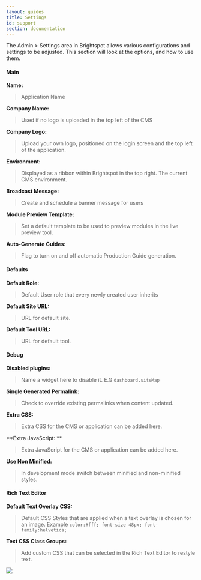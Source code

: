 ```yaml
---
layout: guides
title: Settings
id: support
section: documentation
---
```


<div markdown="1" class="span12">

The Admin > Settings area in Brightspot allows various configurations and settings to be adjusted. This section will look at the options, and how to use them.

#### Main

**Name:**

> Application Name

**Company Name:**

> Used if no logo is uploaded in the top left of the CMS

**Company Logo:**

> Upload your own logo, positioned on the login screen and the top left of the application.

**Environment:**

> Displayed as a ribbon within Brightspot in the top right. The current CMS environment.

**Broadcast Message:**

> Create and schedule a banner message for users

**Module Preview Template:**

> Set a default template to be used to preview modules in the live preview tool.

**Auto-Generate Guides:**

> Flag to turn on and off automatic Production Guide generation.


#### Defaults

**Default Role:**

> Default User role that every newly created user inherits

**Default Site URL:**

> URL for default site.

**Default Tool URL:**

> URL for default tool.


#### Debug

**Disabled plugins:**

> Name a widget here to disable it. E.G `dashboard.siteMap`

**Single Generated Permalink:**

> Check to override existing permalinks when content updated.

**Extra CSS:**

> Extra CSS for the CMS or application can be added here.

**Extra JavaScript:
**
> Extra JavaScript for the CMS or application can be added here.

**Use Non Minified:**

> In development mode switch between minified and non-minified styles.

#### Rich Text Editor

**Default Text Overlay CSS:**

> Default CSS Styles that are applied when a text overlay is chosen for an image. Example `color:#fff; font-size 48px; font-family:helvetica;`

**Text CSS Class Groups:** 

> Add custom CSS that can be selected in the Rich Text Editor to restyle text.

![](http://docs.brightspot.s3.amazonaws.com/example-custom-css.png)

</div>
